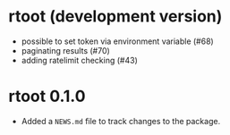 # rtoot (development version)

* possible to set token via environment variable (#68)
* paginating results (#70)
* adding ratelimit checking (#43)

# rtoot 0.1.0

* Added a `NEWS.md` file to track changes to the package.


